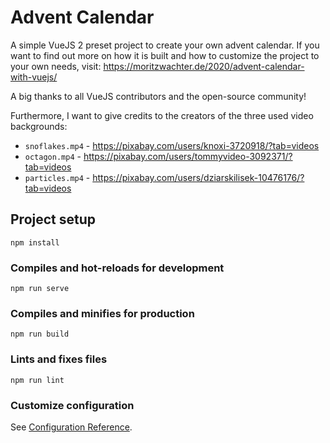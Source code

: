 # Advent Calendar
A simple VueJS 2 preset project to create your own advent calendar. If you want to find out more on how it is built and 
how to customize the project to your own needs, visit: https://moritzwachter.de/2020/advent-calendar-with-vuejs/

A big thanks to all VueJS contributors and the open-source community!

Furthermore, I want to give credits to the creators of the three used video backgrounds:
* `snoflakes.mp4` - https://pixabay.com/users/knoxi-3720918/?tab=videos
* `octagon.mp4` - https://pixabay.com/users/tommyvideo-3092371/?tab=videos
* `particles.mp4` - https://pixabay.com/users/dziarskilisek-10476176/?tab=videos

## Project setup
```
npm install
```

### Compiles and hot-reloads for development
```
npm run serve
```

### Compiles and minifies for production
```
npm run build
```

### Lints and fixes files
```
npm run lint
```

### Customize configuration
See [Configuration Reference](https://cli.vuejs.org/config/).
